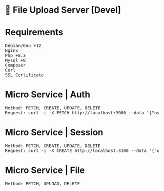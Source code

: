 <!-- Başklık -->
# 🚀 File Upload Server [Devel]

<!-- Gerekenler -->
# Requirements
<pre>
Debian/Gnu +12
Nginx
Php +8.3
Mysql +8
Composer
Curl
SSL Certificate
</pre>

<!-- Mikro Servis Komutları -->
# Micro Service | Auth
<pre>
Method: FETCH, CREATE, UPDATE, DELETE
Request: curl -i -X FETCH http://localhost:3000 --data '{"username":"<username>","email":"<email>","password":"<password>"}'
</pre>

# Micro Service | Session
<pre>
Method: FETCH, CREATE, UPDATE, DELETE
Request: curl -i -X CREATE http://localhost:3100 --data '{"username":"<username>","email":"<email>","password":"<password>"}'
</pre>

# Micro Service | File
<pre>
Method: FETCH, UPLOAD, DELETE
</pre>